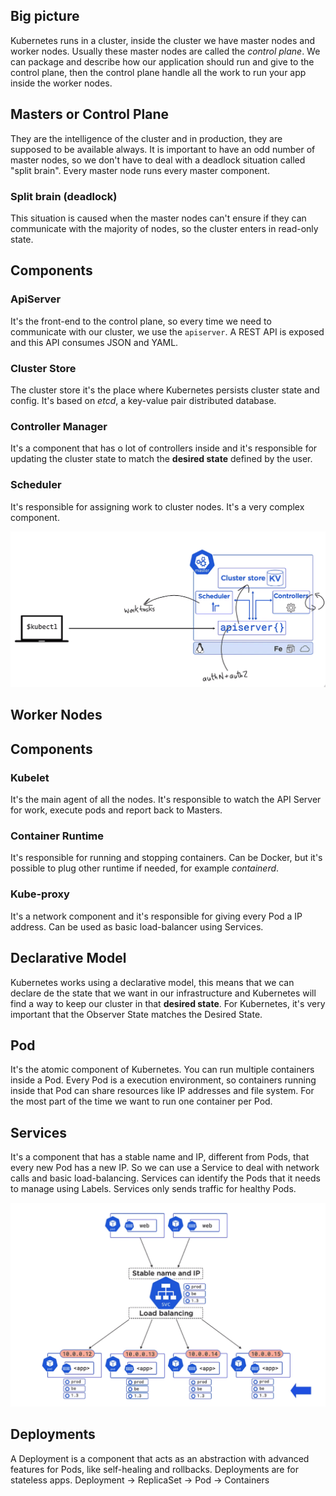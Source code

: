 ## Big picture

Kubernetes runs in a cluster, inside the cluster we have master nodes and worker nodes. Usually these master nodes are called the *control plane*. We can package and describe how our application should run and give to the control plane, then the control plane handle all the work to run your app inside the worker nodes.

## Masters or Control Plane

They are the intelligence of the cluster and in production, they are supposed to be available always. It is important to have an odd number of master nodes, so we don't have to deal with a deadlock situation called "split brain". Every master node runs every master component.

### Split brain (deadlock)

This situation is caused when the master nodes can't ensure if they can communicate with the majority of nodes, so the cluster enters in read-only state.

## Components
### ApiServer
It's the front-end to the control plane, so every time we need to communicate with our cluster, we use the `apiserver`. A REST API is exposed and this API consumes JSON and YAML.
### Cluster Store
The cluster store it's the place where Kubernetes persists cluster state and config. It's based on *etcd*, a key-value pair distributed database.
### Controller Manager
It's a component that has o lot of controllers inside and it's responsible for updating the cluster state to match the **desired state** defined by the user. 
### Scheduler
It's responsible for assigning work to cluster nodes. It's a very complex component.

![BigPicture](./Images/BigPicture.png)

## Worker Nodes
## Components
### Kubelet
It's the main agent of all the nodes. It's responsible to watch the API Server for work, execute pods and report back to Masters.
### Container Runtime
It's responsible for running and stopping containers. Can be Docker, but it's possible to plug other runtime if needed, for example *containerd*. 
### Kube-proxy
It's a network component and it's responsible for giving every Pod a IP address. Can be used as basic load-balancer using Services.

## Declarative Model

Kubernetes works using a declarative model, this means that we can declare de the state that we want in our infrastructure and Kubernetes will find a way to keep our cluster in that **desired state**. For Kubernetes, it's very important that the Observer State matches the Desired State.

## Pod

It's the atomic component of Kubernetes. You can run multiple containers inside a Pod. Every Pod is a execution environment, so containers running inside that Pod can share resources like IP addresses and file system. For the most part of the time we want to run one container per Pod.

## Services

It's a component that has a stable name and IP, different from Pods, that every new Pod has a new IP. So we can use a Service to deal with network calls and basic load-balancing. Services can identify the Pods that it needs to manage using Labels. Services only sends traffic for healthy Pods.

![Services](./Images/Services.png)

## Deployments

A Deployment is a component that acts as an abstraction with advanced features for Pods, like self-healing and rollbacks. Deployments are for stateless apps. Deployment -> ReplicaSet -> Pod -> Containers


